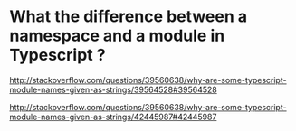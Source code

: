 # What the difference between a namespace and a module in Typescript ?



http://stackoverflow.com/questions/39560638/why-are-some-typescript-module-names-given-as-strings/39564528#39564528

http://stackoverflow.com/questions/39560638/why-are-some-typescript-module-names-given-as-strings/42445987#42445987






















